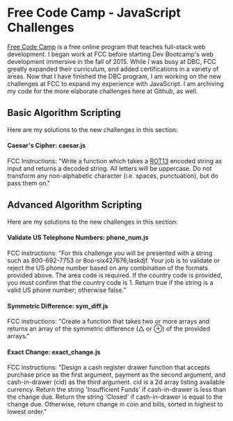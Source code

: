 # Free Code Camp - JavaScript Challenges

[Free Code Camp](http://www.freecodecamp.com/) is a free online program that teaches full-stack web development. I began work at FCC before starting Dev Bootcamp's web development immersive in the fall of 2015. While I was busy at DBC, FCC greatly expanded their curriculum, and added certifications in a variety of areas. Now that I have finished the DBC program, I am working on the new challenges at FCC to expand my experience with JavaScript. I am archiving my code for the more elaborate challenges here at Github, as well.

## Basic Algorithm Scripting
Here are my solutions to the new challenges in this section:

#### Caesar's Cipher: caesar.js
FCC Instructions: "Write a function which takes a [ROT13](https://en.wikipedia.org/wiki/ROT13) encoded string as input and returns a decoded string. All letters will be uppercase. Do not transform any non-alphabetic character (i.e. spaces, punctuation), but do pass them on."

## Advanced Algorithm Scripting
Here are my solutions to the new challenges in this section:

#### Validate US Telephone Numbers: phone_num.js
FCC instructions: "For this challenge you will be presented with a string such as 800-692-7753 or 8oo-six427676;laskdjf. Your job is to validate or reject the US phone number based on any combination of the formats provided above. The area code is required. If the country code is provided, you must confirm that the country code is 1. Return true if the string is a valid US phone number; otherwise false."

#### Symmetric Difference: sym_diff.js
FCC instructions: "Create a function that takes two or more arrays and returns an array of the symmetric difference (△ or ⊕) of the provided arrays."

#### Exact Change: exact_change.js
FCC instructions: "Design a cash register drawer function that accepts purchase price as the first argument, payment as the second argument, and cash-in-drawer (cid) as the third argument. cid is a 2d array listing available currency. Return the string 'Insufficient Funds' if cash-in-drawer is less than the change due. Return the string 'Closed' if cash-in-drawer is equal to the change due. Otherwise, return change in coin and bills, sorted in highest to lowest order."

